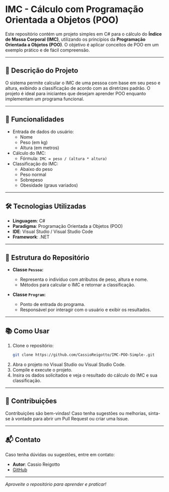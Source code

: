 # IMC - Cálculo com Programação Orientada a Objetos (POO)

Este repositório contém um projeto simples em C# para o cálculo do **Índice de Massa Corporal (IMC)**, utilizando os princípios da **Programação Orientada a Objetos (POO)**. O objetivo é aplicar conceitos de POO em um exemplo prático e de fácil compreensão.

---

## 🚀 **Descrição do Projeto**
O sistema permite calcular o IMC de uma pessoa com base em seu peso e altura, exibindo a classificação de acordo com as diretrizes padrão. O projeto é ideal para iniciantes que desejam aprender POO enquanto implementam um programa funcional.

---

## 📂 **Funcionalidades**
- Entrada de dados do usuário:
  - Nome
  - Peso (em kg)
  - Altura (em metros)
- Cálculo do IMC:
  - Fórmula: `IMC = peso / (altura * altura)`
- Classificação do IMC:
  - Abaixo do peso
  - Peso normal
  - Sobrepeso
  - Obesidade (graus variados)

---

## 🛠️ **Tecnologias Utilizadas**
- **Linguagem**: C#
- **Paradigma**: Programação Orientada a Objetos (POO)
- **IDE**: Visual Studio / Visual Studio Code
- **Framework**: .NET

---

## 📂 **Estrutura do Repositório**

- **Classe `Pessoa`:**
  - Representa o indivíduo com atributos de peso, altura e nome.
  - Métodos para calcular o IMC e retornar a classificação.

- **Classe `Program`:**
  - Ponto de entrada do programa.
  - Responsável por interagir com o usuário e exibir os resultados.

---

## 📚 **Como Usar**
1. Clone o repositório:
   ```bash
   git clone https://github.com/CassioReigotto/IMC-POO-Simple-.git
   ```
2. Abra o projeto no Visual Studio ou Visual Studio Code.
3. Compile e execute o projeto.
4. Insira os dados solicitados e veja o resultado do cálculo do IMC e sua classificação.

---

## 🤝 **Contribuições**
Contribuições são bem-vindas! Caso tenha sugestões ou melhorias, sinta-se à vontade para abrir um Pull Request ou criar uma Issue.

---


## 📬 **Contato**
Caso tenha dúvidas ou sugestões, entre em contato:
- **Autor**: Cassio Reigotto
- [GitHub](https://github.com/CassioReigotto)

---

_Aproveite o repositório para aprender e praticar!_
